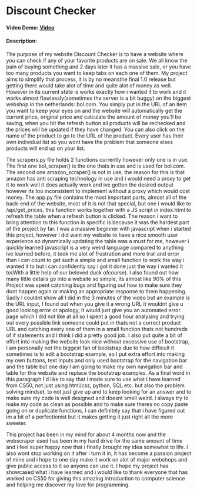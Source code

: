 # Discount Checker
#### Video Demo:  [Video](https://www.youtube.com/watch?v=pI1Q5ycwxfg&ab_channel=NordinSchoenmakers)
#### Description:
The purpose of my website Discount Checker is to have a website where you can check if any of your
favorite products are on sale. We all know the pain of buying something and 2 days later it has a
massive sale, or you have too many products you want to keep tabs on each one of them.
My project aims to simplify that process, it is by no meansthe final 1.0 release but getting there
would take alot of time and quite alot of money as well. However in its current state is works
exactly how i wanted it to work and it works almost flawlessly(sometimes the server is a bit buggy)
on the biggest webshop in the netherlands: bol.com. You simply put in the URL of an item you want
to keep your eyes on and the website will automatically get the current price, original price
and calculate the amount of money you'll be saving, when you hit the refresh button all products will
be rechecked and the prices will be updated if they have changed. You can also click on the name of the
product to go to the URL of the product. Every user has their own individual list so you wont have
the problem that someone elses products will end up on your list.

The scrapers.py file holds 2 functions currently however only one is in use. The first one bol_scraper() is
the one thats in use and is used for bol.com. The second one amazon_scraper() is not in use, the reason for
this is that amazon has anti scraping technology in use and i would need a proxy to get it to work well
it does actually work and ive gotten the desired output however its too inconsistent to implement without
a proxy which would cost money. The app.py file contains the most important parts, almost all of the
back-end of the website, most of it is not that special, but one i would like to /api/get_prices, this
function works together with a JS script in index.html to refresh the table when a refresh button is
clicked. The reason i want to bring attention to this function in specific is because it was the hardest
part of the project by far. I was a massive beginner with javascript when i started this project, however
i did want my website to have a nice smooth user experience so dynamically updating the table was a must
for me, however i quickly learned javascript is a very weird language compared to anything ive learned
before, it took me alot of frustration and more trail and error than i can count to get such a simple and
small function to work the way i wanted it to but i can confidently say i got it done just the way i wanted
it to(With a little help of our beloved duck ofcourse). I also found out how many little details go into a
website so simple, its almost like 90% of this Project was spent catching bugs and figuring out how to make
sure they dont happen again or making an appropriate response to them happening. Sadly I couldnt show all
I did in the 3 minutes of the video but an example is the URL input, I found out when you give it a wrong
URL it wouldnt give u good looking error or apology, it would just give you an automated error page which
I did not like at all so I spent a good hour analysing and trying out every possible link someone could put
in thats not a correct product URL and catching every one of them in a small function thats not hundreds
of if statements and I think i did a pretty good job. I also put quite a bit of effort into making the
website look nice without excessive use of bootstrap, I am personally not the biggest fan of bootstrap due
to how difficult it sometimes is to edit a bootstrap example, so I put extra effort into making my own
buttons, text inputs and only used bootstrap for the navigation bar and the table but one day I am going to
make my own navigation bar and table for this website and replace the bootstrap examples. As a final word in
this paragraph I'd like to say that i made sure to use what I have learned from CS50, not just using
html/css, python, SQL etc. but also the problem solving mindset, to not just give up and to keep looking for
an answer and to make sure my code is well designed and doesnt smell weird. I always try to make my code as
clean as possible and to make sure theres no copy paste going on or duplicate functions, I can definitely
say that i have figured out im a bit of a perfectionist but it makes getting it just right all the more
sweeter.

This project has been in my mind for about 4 months now and the webscraper used has been in my hard drive
for the same amount of time and i feel super happy now that i finally brought my idea somewhat to life.
I also wont stop working on it after i turn it in,
it has become a passion project of mine and i hope to one day make it work on alot of major webshops
and give public access to it so anyone can use it. I hope my project has showcased what i have learned and
i would like to thank everyone that has worked on CS50 for giving this amazing introduction to
computer science and helping me discover my love for programming.
